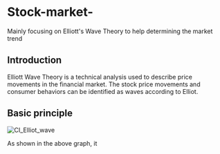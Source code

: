 # Stock-market-
Mainly focusing on Elliott's Wave Theory to help determining the market trend

## Introduction
Elliott Wave Theory is a technical analysis used to describe price movements in the financial market. The stock price movements and consumer behaviors can be identified as waves according to Elliot.

## Basic principle
![CI_Elliot_wave](https://user-images.githubusercontent.com/128298224/226378393-fdaabf64-d22a-4be3-a462-f33a21a456a2.jpg)


As shown in the above graph, it
